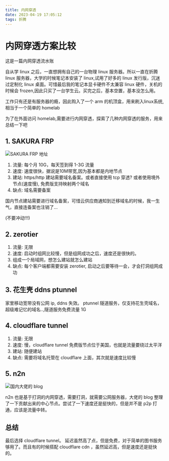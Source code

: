 ```yaml
---
title: 内网穿透
date: 2023-04-19 17:05:12
tags: 折腾
---
```

# 内网穿透方案比较

这是一篇内网穿透流水账

  自从学 linux 之后，一直想拥有自己的一台物理 linux 服务器。所以一直在折腾 linux 服务器，大学的时候笔记本安装了 linux,试用了好多的 linux 发行版，沉迷过定制化 linux 桌面。可惜最后我的笔记本显卡硬件不太兼容 linux 硬件，关机的时候会 frozen,因此只买了一台学生云。买完之后，基本空置，基本没怎么用。

  工作只有还是有服务器的瘾，因此购入了一个 arm 的机顶盒，用来刷入linux系统,相当于一个简单的 homelab


为了在外面访问 homelab,需要进行内网穿透，探索了几种内网穿透的服务，用来总结一下吧


## 1. SAKURA FRP 

![SAKURA FRP 地址](https://www.natfrp.com/)

1. 流量: 每个月 10G，每天签到得 1-3G 流量
2. 速度: 速度很快，据说是10M带宽,因为基本都是内地节点
3. 建站: https/http 建站需要域名备案。或者直接使用 tcp 穿透? 或者使用境外节点(速度慢), 免费版支持映射两个域名
4. 缺点: 域名需要备案


国内节点建站需要进行域名备案，可惜云供应商通知到迁移域名的时候，我一生气，直接连备案也注销了...  

(不要冲动!!!)


## 2. zerotier

1. 流量: 无限
2. 速度: 启动时组网比较慢，但是组网成功之后，速度还是很快的。
3. 组成一个局域网，想怎么建站就怎么建站
4. 缺点: 每个客户端都需要安装 zerotier, 启动之后要等待一会，才会打洞组网成功

## 3. 花生壳 ddns ptunnel

家里移动宽带没有公网 ip, ddns 失效。 
ptunnel 隧道服务，仅支持花生壳域名，超级难记忆的域名..,隧道服务免费流量 1G

## 4. cloudflare tunnel 

1. 流量: 无限
2. 速度: 慢，cloudflare tunnel 免费版节点位于美国，也就是流量要绕过太平洋
3. 建站: 随便建站
4. 缺点: 需要将域名托管在 cloudflare 上面，其次就是速度比较慢

## 5. n2n 
![国内大佬的 blog ](http://www.supernode.ml/)

n2n 也是基于打洞的内网穿透，需要打洞，就需要公网服务器，大佬的 blog 整理了一下贡献出来的中心节点。尝试了一下速度还是挺快的，但是并不是 p2p 打通，应该是流量中转。





## 总结
最后选择 cloudflare tunnel。 延迟虽然高了点，但是免费，对于简单的图书服务够用了。而且有的时候搭配 cloudflare cdn ，虽然延迟高，但是速度还是挺快的。
